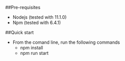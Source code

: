 ##Pre-requisites 
* Nodejs (tested with 11.1.0)
* Npm (tested with 6.4.1)

##Quick start
* From the comand line, run the following commands
  * npm install
  * npm run start
